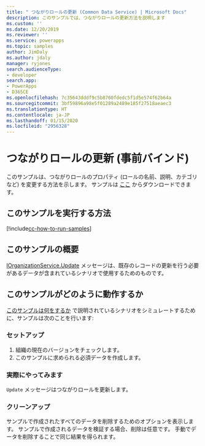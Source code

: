 ```yaml
---
title: " つながりロールの更新 (Common Data Service) | Microsoft Docs"
description: このサンプルでは、つながりロールの更新方法を説明します
ms.custom: ''
ms.date: 12/20/2019
ms.reviewer: ''
ms.service: powerapps
ms.topic: samples
author: JimDaly
ms.author: jdaly
manager: ryjones
search.audienceType:
- developer
search.app:
- PowerApps
- D365CE
ms.openlocfilehash: 7c35643dddf9c5b8760fdedc5f1d5e574f62b64a
ms.sourcegitcommit: 3bf59896a98e5f01289a2489e185f27518aeaec3
ms.translationtype: HT
ms.contentlocale: ja-JP
ms.lasthandoff: 01/15/2020
ms.locfileid: "2956328"
---
```

# <a name="update-a-connection-role-early-bound"></a>つながりロールの更新 (事前バインド)

このサンプルは、つながりロールのプロパティ (ロールの名前、説明、カテゴリなど) を変更する方法を示します。 サンプルは [ここ](https://github.com/microsoft/PowerApps-Samples/tree/master/cds/orgsvc/C%23/UpdateConnectionRole) からダウンロードできます。

## <a name="how-to-run-this-sample"></a>このサンプルを実行する方法

[!include[cc-how-to-run-samples](../../includes/cc-how-to-run-samples.md)]

## <a name="what-this-sample-does"></a>このサンプルの概要

[IOrganizationService.Update](https://docs.microsoft.com/dotnet/api/microsoft.xrm.sdk.iorganizationservice.update?view=dynamics-general-ce-9) メッセージは、既存のレコードの更新を行う必要があるデータが含まれているシナリオで使用するためのものです。

## <a name="how-this-sample-works"></a>このサンプルがどのように動作するか

[このサンプルは何をするか](#what-this-sample-does) で説明されているシナリオをシミュレートするために、サンプルは次のことを行います:

### <a name="setup"></a>セットアップ

1. 組織の現在のバージョンをチェックします。 
1. このサンプルに求められる必須データを作成します。

### <a name="demonstrate"></a>実際にやってみます

`Update` メッセージはつながりロールを更新します。

### <a name="clean-up"></a>クリーンアップ

サンプルで作成されたすべてのデータを削除するためのオプションを表示します。 サンプルで作成されるデータを検証する場合、削除は任意です。 手動でデータを削除することで同じ結果を得られます。